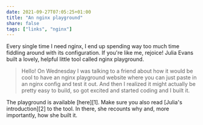 ```yaml
---
date: 2021-09-27T07:05:25+01:00
title: "An nginx playground"
share: false
tags: ["links", "nginx"]
---
```

Every single time I need nginx, I end up spending way too much time fiddling
around with its configuration. If you're like me, rejoice! Julia Evans built
a lovely, helpful little tool called nginx playground.

> Hello! On Wednesday I was talking to a friend about how it would be cool to
> have an nginx playground website where you can just paste in an nginx config
> and test it out. And then I realized it might actually be pretty easy to
> build, so got excited and started coding and I built it. 

The playground is available [here][1]. Make sure you also read [Julia's
introduction][2] to the tool. In there, she recounts why and, more importantly,
how she built it.

